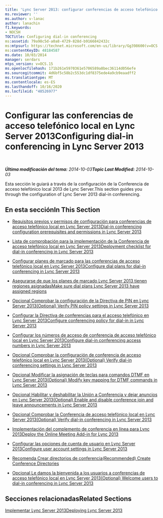 ```yaml
---
title: 'Lync Server 2013: configurar conferencias de acceso telefónico local'
ms.reviewer: ''
ms.author: v-lanac
author: lanachin
f1.keywords:
- NOCSH
TOCTitle: Configuring dial-in conferencing
ms:assetid: 79a98c5d-a0a8-4729-828d-b9166842432c
ms:mtpsurl: https://technet.microsoft.com/en-us/library/Gg398600(v=OCS.15)
ms:contentKeyID: 48184587
ms.date: 10/03/2014
manager: serdars
mtps_version: v=OCS.15
ms.openlocfilehash: 171b261e5970361e5706589a8bec36114d056efe
ms.sourcegitcommit: 4d6bf5c58b2c553dc1df8375ede4a9cb9eaadff2
ms.translationtype: MT
ms.contentlocale: es-ES
ms.lasthandoff: 10/16/2020
ms.locfileid: "48526977"
---
```

# <a name="configuring-dial-in-conferencing-in-lync-server-2013"></a><span data-ttu-id="a46cd-102">Configurar las conferencias de acceso telefónico local en Lync Server 2013</span><span class="sxs-lookup"><span data-stu-id="a46cd-102">Configuring dial-in conferencing in Lync Server 2013</span></span>

<div data-xmlns="http://www.w3.org/1999/xhtml">

<div class="topic" data-xmlns="http://www.w3.org/1999/xhtml" data-msxsl="urn:schemas-microsoft-com:xslt" data-cs="https://msdn.microsoft.com/">

<div data-asp="https://msdn2.microsoft.com/asp">



</div>

<div id="mainSection">

<div id="mainBody">

<span> </span>

<span data-ttu-id="a46cd-103">_**Última modificación del tema:** 2014-10-03_</span><span class="sxs-lookup"><span data-stu-id="a46cd-103">_**Topic Last Modified:** 2014-10-03_</span></span>

<span data-ttu-id="a46cd-104">Esta sección le guiará a través de la configuración de la Conferencia de acceso telefónico local 2013 de Lync Server.</span><span class="sxs-lookup"><span data-stu-id="a46cd-104">This section guides you through the configuration of Lync Server 2013 dial-in conferencing.</span></span>

<div>

## <a name="in-this-section"></a><span data-ttu-id="a46cd-105">En esta sección</span><span class="sxs-lookup"><span data-stu-id="a46cd-105">In This Section</span></span>

  - [<span data-ttu-id="a46cd-106">Requisitos previos y permisos de configuración para conferencias de acceso telefónico local en Lync Server 2013</span><span class="sxs-lookup"><span data-stu-id="a46cd-106">Dial-in conferencing configuration prerequisites and permissions in Lync Server 2013</span></span>](lync-server-2013-dial-in-conferencing-configuration-prerequisites-and-permissions.md)

  - [<span data-ttu-id="a46cd-107">Lista de comprobación para la implementación de la Conferencia de acceso telefónico local en Lync Server 2013</span><span class="sxs-lookup"><span data-stu-id="a46cd-107">Deployment checklist for dial-in conferencing in Lync Server 2013</span></span>](lync-server-2013-deployment-checklist-for-dial-in-conferencing.md)

  - [<span data-ttu-id="a46cd-108">Configurar planes de marcado para las conferencias de acceso telefónico local en Lync Server 2013</span><span class="sxs-lookup"><span data-stu-id="a46cd-108">Configure dial plans for dial-in conferencing in Lync Server 2013</span></span>](lync-server-2013-configure-dial-plans-for-dial-in-conferencing.md)

  - [<span data-ttu-id="a46cd-109">Asegurarse de que los planes de marcado Lync Server 2013 tienen regiones asignadas</span><span class="sxs-lookup"><span data-stu-id="a46cd-109">Make sure dial plans Lync Server 2013 have assigned regions</span></span>](lync-server-2013-make-sure-dial-plans-have-assigned-regions.md)

  - [<span data-ttu-id="a46cd-110">Opcional Comprobar la configuración de la Directiva de PIN en Lync Server 2013</span><span class="sxs-lookup"><span data-stu-id="a46cd-110">(Optional) Verify PIN policy settings in Lync Server 2013</span></span>](lync-server-2013-optional-verify-pin-policy-settings.md)

  - [<span data-ttu-id="a46cd-111">Configurar la Directiva de conferencias para el acceso telefónico en Lync Server 2013</span><span class="sxs-lookup"><span data-stu-id="a46cd-111">Configure conferencing policy for dial-in in Lync Server 2013</span></span>](lync-server-2013-configure-conferencing-policy-for-dial-in.md)

  - [<span data-ttu-id="a46cd-112">Configurar los números de acceso de conferencia de acceso telefónico local en Lync Server 2013</span><span class="sxs-lookup"><span data-stu-id="a46cd-112">Configure dial-in conferencing access numbers in Lync Server 2013</span></span>](lync-server-2013-configure-dial-in-conferencing-access-numbers.md)

  - [<span data-ttu-id="a46cd-113">Opcional Comprobar la configuración de conferencia de acceso telefónico local en Lync Server 2013</span><span class="sxs-lookup"><span data-stu-id="a46cd-113">(Optional) Verify dial-in conferencing settings in Lync Server 2013</span></span>](lync-server-2013-optional-verify-dial-in-conferencing-settings.md)

  - [<span data-ttu-id="a46cd-114">Opcional Modificar la asignación de teclas para comandos DTMF en Lync Server 2013</span><span class="sxs-lookup"><span data-stu-id="a46cd-114">(Optional) Modify key mapping for DTMF commands in Lync Server 2013</span></span>](lync-server-2013-optional-modify-key-mapping-for-dtmf-commands.md)

  - [<span data-ttu-id="a46cd-115">Opcional Habilitar y deshabilitar la Unión a Conferencia y dejar anuncios en Lync Server 2013</span><span class="sxs-lookup"><span data-stu-id="a46cd-115">(Optional) Enable and disable conference join and leave announcements in Lync Server 2013</span></span>](lync-server-2013-optional-enable-and-disable-conference-join-and-leave-announcements.md)

  - [<span data-ttu-id="a46cd-116">Opcional Comprobar la Conferencia de acceso telefónico local en Lync Server 2013</span><span class="sxs-lookup"><span data-stu-id="a46cd-116">(Optional) Verify dial-in conferencing in Lync Server 2013</span></span>](lync-server-2013-optional-verify-dial-in-conferencing.md)

  - [<span data-ttu-id="a46cd-117">Implementación del complemento de conferencia en línea para Lync 2013</span><span class="sxs-lookup"><span data-stu-id="a46cd-117">Deploy the Online Meeting Add-in for Lync 2013</span></span>](lync-server-2013-deploy-the-online-meeting-add-in-for-lync-2013.md)

  - [<span data-ttu-id="a46cd-118">Configurar las opciones de cuenta de usuario en Lync Server 2013</span><span class="sxs-lookup"><span data-stu-id="a46cd-118">Configure user account settings in Lync Server 2013</span></span>](lync-server-2013-configure-user-account-settings.md)

  - [<span data-ttu-id="a46cd-119">Recomenda Crear directorios de conferencia</span><span class="sxs-lookup"><span data-stu-id="a46cd-119">(Recommended) Create Conference Directories</span></span>](recommended-create-conference-directories.md)

  - [<span data-ttu-id="a46cd-120">Opcional Le damos la bienvenida a los usuarios a conferencias de acceso telefónico local en Lync Server 2013</span><span class="sxs-lookup"><span data-stu-id="a46cd-120">(Optional) Welcome users to dial-in conferencing in Lync Server 2013</span></span>](lync-server-2013-optional-welcome-users-to-dial-in-conferencing.md)

</div>

<div>

## <a name="related-sections"></a><span data-ttu-id="a46cd-121">Secciones relacionadas</span><span class="sxs-lookup"><span data-stu-id="a46cd-121">Related Sections</span></span>

[<span data-ttu-id="a46cd-122">Implementar Lync Server 2013</span><span class="sxs-lookup"><span data-stu-id="a46cd-122">Deploying Lync Server 2013</span></span>](lync-server-2013-deploying-lync-server.md)

</div>

</div>

<span> </span>

</div>

</div>

</div>

